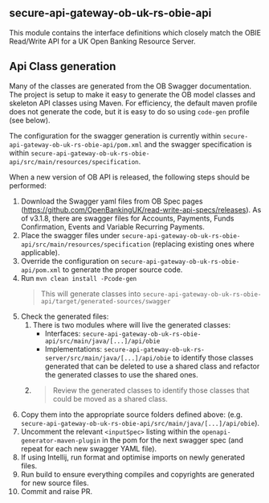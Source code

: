 ## secure-api-gateway-ob-uk-rs-obie-api

This module contains the interface definitions which closely match the OBIE Read/Write API for a UK Open Banking Resource Server.

## Api Class generation
Many of the classes are generated from the OB Swagger documentation. The project is setup to make it easy to generate
the  OB model classes and skeleton API classes using Maven. For efficiency, the default maven profile does not generate
the code, but it is easy to do so using `code-gen` profile (see below).

The configuration for the swagger generation is currently within `secure-api-gateway-ob-uk-rs-obie-api/pom.xml`
and the swagger specification is within `secure-api-gateway-ob-uk-rs-obie-api/src/main/resources/specification`.

When a new version of OB API is released, the following steps should be performed:
1. Download the Swagger yaml files from OB Spec pages (https://github.com/OpenBankingUK/read-write-api-specs/releases).
   As of v3.1.8, there are swagger files for Accounts, Payments, Funds Confirmation, Events and Variable Recurring Payments.
1. Place the swagger files under `secure-api-gateway-ob-uk-rs-obie-api/src/main/resources/specification` (replacing existing ones where applicable).
1. Override the configuration on `secure-api-gateway-ob-uk-rs-obie-api/pom.xml` to generate the proper source code.
1. Run ```mvn clean install -Pcode-gen```
   > This will generate classes into `secure-api-gateway-ob-uk-rs-obie-api/target/generated-sources/swagger`
1. Check the generated files:
    1. There is two modules where will live the generated classes:
       - Interfaces: `secure-api-gateway-ob-uk-rs-obie-api/src/main/java/[...]/api/obie`
       - Implementations: `secure-api-gateway-ob-uk-rs-server/src/main/java/[...]/api/obie`
       to identify those classes generated that can be deleted to use a shared class and refactor the generated classes to use the shared ones.
    2. > Review the generated classes to identify those classes that could be moved as a shared class.
1. Copy them into the appropriate source folders defined above: (e.g. `secure-api-gateway-ob-uk-rs-obie-api/src/main/java/[...]/api/obie`).
1. Uncomment the relevant `<inputSpec>` listing within the `openapi-generator-maven-plugin` in the pom for the next
   swagger spec (and repeat for each new swagger YAML file).
1. If using Intellij, run format and optimise imports on newly generated files.
1. Run build to ensure everything compiles and copyrights are generated for new source files.
1. Commit and raise PR.
